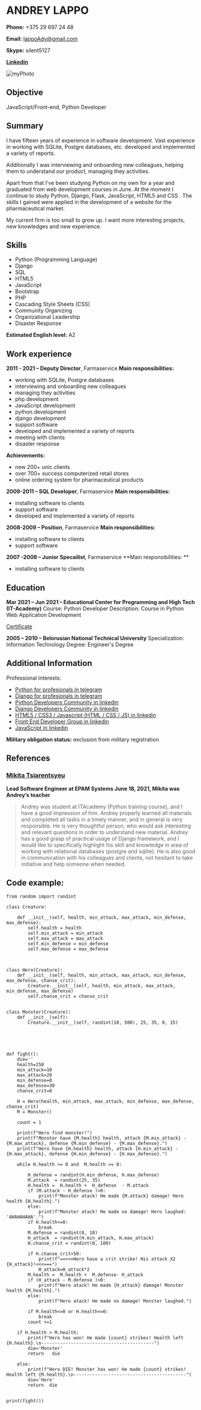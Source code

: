 # ANDREY LAPPO

**Phone:**   +375 29 697 24 48
 
**Email:**     <lappoAdy@gmail.com>

**Skype:**     silent5127

**[Linkedin](https://www.linkedin.com/in/andrey-lappo-425763138/)** 

![myPhoto](https://i.ibb.co/rmfYX86/photo.jpg)

	      	

## Objective

JavaScript/Front-end, Python Developer

## Summary

I have fifteen years of experience in software development. Vast experience in working with SQLite, Postgre databases, etc. developed and implemented a variety of reports. 

Additionally I was interviewing and onboarding new colleagues, helping them to understand our product, managing they activities.

Apart from that I’ve been studying Python on my own for a year and graduated from web development courses in June. At the moment I continue to study Python, Django, Flask, JavaScript, HTML5 and CSS . The skills I gained were applied in the development of a website for the pharmaceutical market.

My current firm is too small to grow up. I want more interesting projects, new knowledges and new experience.
 
## Skills 

- Python (Programming Language)
- Django
- SQL
- HTML5
- JavaScript
- Bootstrap
- PHP
- Cascading Style Sheets (CSS)
- Community Organizing
- Organizational Leadership
- Disaster Response

**Estimated English level:**   A2
        
## Work experience 


**2011 - 2021 – Deputy Director**, Farmaservice
**Main responsibilities:**
- working with SQLite, Postgre databases
- interviewing and onboarding new colleagues
- managing they activities
- php development
- JavaScript development
- python development
- django development
- support software
- developed and implemented a variety of reports
- meeting with clients
- disaster response

**Achievements:**
- new 200+ unic clients
- over 700+ success computerized retail stores
- online ordering system for pharmaceutical products

**2009-2011 – SQL Developer**, Farmaservice
**Main responsibilities:**
- installing software to clients
- support software
- developed and implemented a variety of reports

**2008-2009 – Position**, Farmaservice
**Main responsibilities:**
- installing software to clients
- support software

**2007 -2008 – Junior Specailist**, Farmaservice
**Main responsibilities: **
- installing software to clients

## Education 

**Mar 2021 – Jun 2021 – Educational Center for Programming and High Tech
(IT-Academy)**
Course: Python Developer
Description: Course in Python Web Application Development

[Certificate](https://www.linkedin.com/in/andrey-lappo-425763138/detail/treasury/position:1795884490/?entityUrn=urn%3Ali%3Afsd_profileTreasuryMedia%3A(ACoAACGSUJ0BVS7JARBG2hJEUOw35OpDlLKUl7k%2C1635460897299)&parentEntityUrn=urn%3Ali%3Afsd_profilePosition%3A(ACoAACGSUJ0BVS7JARBG2hJEUOw35OpDlLKUl7k%2C1795884490)&section=position%3A1795884490&treasuryCount=1)



**2005 – 2010  – Belorusian National Technical University**
Specialization: Information Technology
Degree: Engineer's Degree




## Additional Information

Professional interests: 
- [Python for profesionals in telegram](https://t.me/ru_python) 
- [Django for profesionals in telegram](https://t.me/pydjango)
- [Python Developers Community in linkedin](https://www.linkedin.com/groups/25827/)
- [Django Developers Community in linkedin](https://www.linkedin.com/groups/50788/)
- [HTML5 / CSS3 / Javascript (HTML / CSS / JS) in linkedin](https://www.linkedin.com/groups/4192947/)
- [Front End Developer Group in linkedin](https://www.linkedin.com/groups/2231152/)
- [JavaScript in linkedin](https://www.linkedin.com/groups/121615/)

**Military obligation status:** еxclusion from military registration

## References 
 
### [Mikita Tsiarentsyeu](https://www.linkedin.com/in/mikita-tsiarentsyeu-32036a197/)
**Lead Software Engineer at EPAM Systems
June 18, 2021, Mikita was Andrey’s teacher**

>Andrey was student at ITAcademy (Python training course), and I have a good impression of him. Andrey properly learned all materials and completed all tasks in a timely manner, and in general is very responsible. He is very thoughtful person, who would ask interesting and relevant questions in order to understand new material. Andrey has a good grasp of practical usage of Django framework, and I would like to specifically highlight his skill and knowledge in area of working with relational databases (postgre and sqlite). He is also good in communication with his colleagues and clients, not hesitant to take initiative and help someone when needed.

## Code example:


```
from random import randint 

class Creature:

    def __init__(self, health, min_attack, max_attack, min_defense, max_defense):
        self.health = health
        self.min_attack = min_attack
        self.max_attack = max_attack
        self.min_defense = min_defense
        self.max_defense = max_defense
       


class Hero(Creature):
    def __init__(self, health, min_attack, max_attack, min_defense, max_defense, chanse_crit):
        Creature.__init__(self, health, min_attack, max_attack, min_defense, max_defense)
        self.chanse_crit = chanse_crit


class Monster(Creature):
    def __init__(self):
        Creature.__init__(self, randint(10, 500), 25, 35, 0, 15)





def fight():
    die=''
    health=250
    min_attack=10
    max_attack=20
    min_defense=0
    max_defense=30
    chanse_crit=0

    H = Hero(health, min_attack, max_attack, min_defense, max_defense, chanse_crit)
    M = Monster()

    count = 1

    print(f"Hero find monster!")
    print(f"Monster have {M.health} health, attack {M.min_attack} - {M.max_attack}, defense {M.min_defense} - {M.max_defense}.")
    print(f"Hero have {H.health} health, attack {H.min_attack} - {H.max_attack}, defense {H.min_defense} - {H.max_defense}.")

    while H.health >= 0 and  M.health >= 0:
       
        H_defense = randint(H.min_defense, H.max_defense)
        M.attack  = randint(25, 35)
        H.health =  H.health +  H_defense  - M.attack
        if (M.attack - H_defense )>0:
            print(f"Monster atack! He made {M.attack} damage! Hero health {H.health}.")
        else:
            print(f"Monster atack! He made no damage! Hero laughed: 'AHAHAHAHA'.")
        if H.health<=0:
            break
        M.defense = randint(0, 10)
        H_attack  = randint(H.min_attack, H.max_attack)
        H.chanse_crit = randint(0, 100)
        
        if H.chanse_crit>50:
            print(f"==>>>Hero have a crit strike! His attack X2 {H_attack}!<<<===")
            H_attack=H_attack*2
        M.health =  M.health +  M.defense- H_attack
        if (H_attack - M.defense )>0:
            print(f"Hero atack! He made {H_attack} damage! Monster health {M.health}.")
        else:
            print(f"Hero atack! He made no damage! Monster laughed.")
            
        if M.health<=0 or H.health<=0:
            break
        count +=1

    if H.health > M.health:
        print(f"Hero has won! He made {count} strikes! Health left {H.health}.\n------------------------------------------")
        die='Monster'
        return   die

    else:
        print(f"Hero DIE! Monster has won! He made {count} strikes!  Health left {M.health}.\n------------------------------------------")
        die='Hero'
        return  die
   
    
print(fight())
```
        
    



